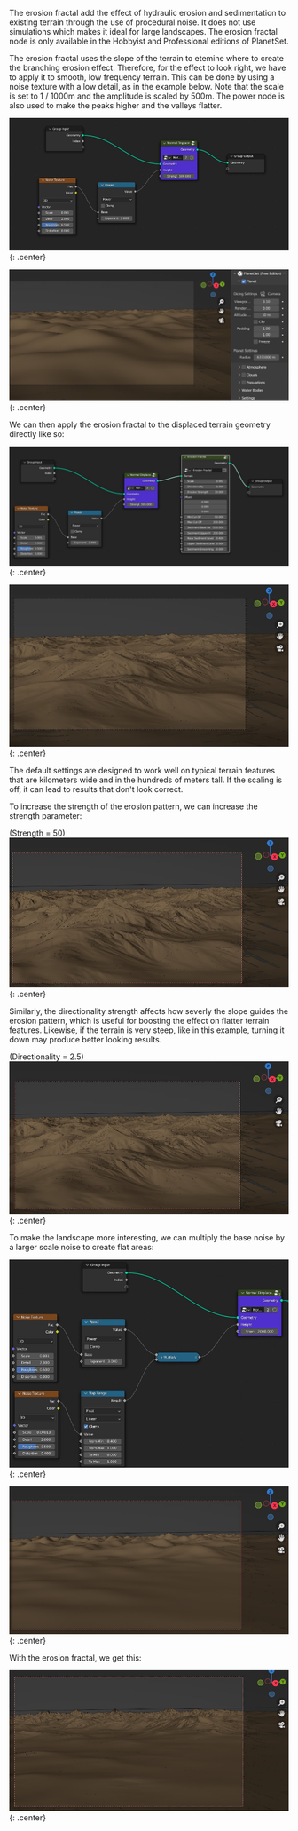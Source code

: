 The erosion fractal add the effect of hydraulic erosion and sedimentation to existing terrain through the use of procedural noise. It does not use simulations which makes it ideal for large landscapes. The erosion fractal node is only available in the Hobbyist and Professional editions of PlanetSet.

The erosion fractal uses the slope of the terrain to etemine where to create the branching erosion effect. Therefore, for the effect to look right, we have to apply it to smooth, low frequency terrain. This can be done by using a noise texture with a low detail, as in the example below. Note that the scale is set to 1 / 1000m and the amplitude is scaled by 500m. The power node is also used to make the peaks higher and the valleys flatter.

![](../media/tutorials/erosion%20fractal/basic_noise.jpg){: .center}

![](../media/tutorials/erosion%20fractal/basic_noise_vp.jpg){: .center}

We can then apply the erosion fractal to the displaced terrain geometry directly like so:

![](../media/tutorials/erosion%20fractal/erosion_node.jpg){: .center}

![](../media/tutorials/erosion%20fractal/erosion_node_vp.jpg){: .center}

The default settings are designed to work well on typical terrain features that are kilometers wide and in the hundreds of meters tall. If the scaling is off, it can lead to results that don't look correct.

To increase the strength of the erosion pattern, we can increase the strength parameter:

(Strength = 50)
![](../media/tutorials/erosion%20fractal/erosion_node_vp_strength_50.jpg){: .center}

Similarly, the directionality strength affects how severly the slope guides the erosion pattern, which is useful for boosting the effect on flatter terrain features. Likewise, if the terrain is very steep, like in this example, turning it down may produce better looking results.

(Directionality = 2.5)
![](../media/tutorials/erosion%20fractal/erosion_node_vp_directionality_2_5.jpg){: .center}

To make the landscape more interesting, we can multiply the base noise by a larger scale noise to create flat areas:

![](../media/tutorials/erosion%20fractal/two_noises.jpg){: .center}

![](../media/tutorials/erosion%20fractal/two_noises_vp.jpg){: .center}

With the erosion fractal, we get this:

![](../media/tutorials/erosion%20fractal/two_noises_erosion_vp.jpg){: .center}
